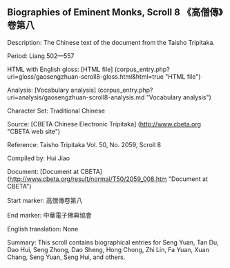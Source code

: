 ##  Biographies of Eminent Monks, Scroll 8 《高僧傳》卷第八

Description: The Chinese text of the document from the Taisho Tripitaka.

Period: Liang 502—557

HTML with English gloss: [HTML file] (corpus_entry.php?uri=gloss/gaosengzhuan-scroll8-gloss.html&html=true "HTML file")

Analysis: [Vocabulary analysis] (corpus_entry.php?uri=analysis/gaosengzhuan-scroll8-analysis.md "Vocabulary analysis")

Character Set: Traditional Chinese

Source: [CBETA Chinese Electronic Tripitaka] (http://www.cbeta.org "CBETA web site")

Reference: Taisho Tripitaka Vol. 50, No. 2059, Scroll 8

Compiled by: Hui Jiao

Document: [Document at CBETA] (http://www.cbeta.org/result/normal/T50/2059_008.htm "Document at CBETA")

Start marker: 高僧傳卷第八

End marker: 中華電子佛典協會

English	translation: None

Summary: This scroll contains biographical entries for Seng Yuan, Tan Du, Dao Hui, Seng Zhong, Dao Sheng, Hong Chong, Zhi Lin, Fa Yuan, Xuan Chang, Seng Yuan, Seng Hui, and others.
